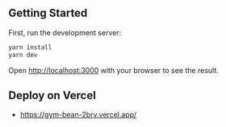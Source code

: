 ## Getting Started

First, run the development server:

```bash
yarn install
yarn dev

```

Open [http://localhost:3000](http://localhost:3000) with your browser to see the result.

## Deploy on Vercel

- https://gym-bean-2brv.vercel.app/
